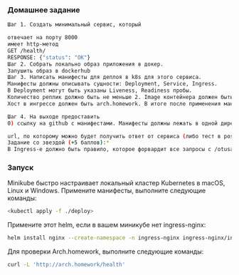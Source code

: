 ### Домашнее задание
```sh
Шаг 1. Создать минимальный сервис, который

отвечает на порту 8000
имеет http-метод
GET /health/
RESPONSE: {"status": "OK"}
Шаг 2. Cобрать локально образ приложения в докер.
Запушить образ в dockerhub
Шаг 3. Написать манифесты для деплоя в k8s для этого сервиса.
Манифесты должны описывать сущности: Deployment, Service, Ingress.
В Deployment могут быть указаны Liveness, Readiness пробы.
Количество реплик должно быть не меньше 2. Image контейнера должен быть указан с Dockerhub.
Хост в ингрессе должен быть arch.homework. В итоге после применения манифестов GET запрос на http://arch.homework/health должен отдавать {“status”: “OK”}.

Шаг 4. На выходе предоставить
0) ссылку на github c манифестами. Манифесты должны лежать в одной директории, так чтобы можно было их все применить одной командой kubectl apply -f .

url, по которому можно будет получить ответ от сервиса (либо тест в postmanе).
Задание со звездой (+5 баллов):*
В Ingress-е должно быть правило, которое форвардит все запросы с /otusapp/{student name}/* на сервис с rewrite-ом пути. Где {student name} - это имя студента.
```

### Запуск

<p>Minikube быстро настраивает локальный кластер Kubernetes в macOS, Linux и Windows. Примените манифесты, выполните следующие команды:</p>

```sh
<kubectl apply -f ./deploy>
```

<p>Примените этот helm, если в вашем миникубе нет ingress-nginx:</p>

```sh
helm install nginx --create-namespace -n ingress-nginx ingress-nginx/ingress-nginx -f ./nginx-http-gateway.yaml
```


<p>Для проверки Arch.homework, выполните следующие команды:</p>

```sh
curl -L 'http://arch.homework/health'
```